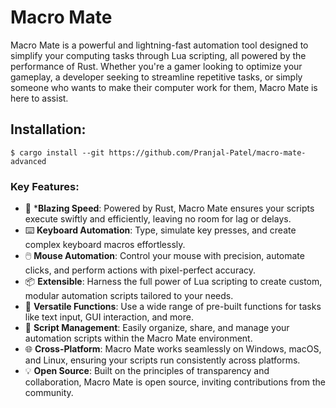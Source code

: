 # Macro Mate
Macro Mate is a powerful and lightning-fast automation tool designed to simplify your computing tasks through Lua scripting, all powered by the performance of Rust. Whether you're a gamer looking to optimize your gameplay, a developer seeking to streamline repetitive tasks, or simply someone who wants to make their computer work for them, Macro Mate is here to assist.

## Installation:

``` shell
$ cargo install --git https://github.com/Pranjal-Patel/macro-mate-advanced
```

### Key Features:

- 🚀 ***Blazing Speed**: Powered by Rust, Macro Mate ensures your scripts execute swiftly and efficiently, leaving no room for lag or delays.
- ⌨️ **Keyboard Automation**: Type, simulate key presses, and create complex keyboard macros effortlessly.
- 🖱️ **Mouse Automation**: Control your mouse with precision, automate clicks, and perform actions with pixel-perfect accuracy.
- 📦 **Extensible**: Harness the full power of Lua scripting to create custom, modular automation scripts tailored to your needs.
- 🤖 **Versatile Functions**: Use a wide range of pre-built functions for tasks like text input, GUI interaction, and more.
- 📂 **Script Management**: Easily organize, share, and manage your automation scripts within the Macro Mate environment.
- 🌐 **Cross-Platform**: Macro Mate works seamlessly on Windows, macOS, and Linux, ensuring your scripts run consistently across platforms.
- 💡 **Open Source**: Built on the principles of transparency and collaboration, Macro Mate is open source, inviting contributions from the community.
